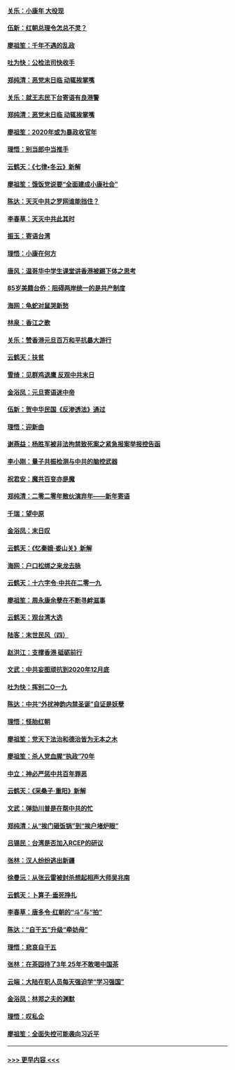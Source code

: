 #### [关乐：小康年 大役现](../pages/nsc993/n11774213.md?t=01080744) 
#### [伍新：红朝总理令怎总不灵？](../pages/nsc993/n11770813.md?t=01080744) 
#### [廖祖笙：千年不遇的乱政](../pages/nsc993/n11770373.md?t=01080744) 
#### [吐为快：公检法司快收手](../pages/nsc993/n11770359.md?t=01080744) 
#### [郑纯清：恶党末日临 动辄挨掌嘴](../pages/nsc993/n11769912.md?t=01080744) 
#### [关乐：就王志民下台寄语有良港警](../pages/nsc993/n11769903.md?t=01080744) 
#### [郑纯清：恶党末日临 动辄挨掌嘴](../pages/nsc993/n11769356.md?t=01080744) 
#### [廖祖笙：2020年或为暴政收官年](../pages/nsc993/n11768216.md?t=01080744) 
#### [理悟：别当郎中当推手](../pages/nsc993/n11768243.md?t=01080744) 
#### [云鹤天：《七律▪冬云》新解](../pages/nsc993/n11768204.md?t=01080744) 
#### [廖祖笙：饿饭党说要“全面建成小康社会”](../pages/nsc993/n11767482.md?t=01080744) 
#### [陈达：天灭中共之罗网谁能挡住？](../pages/nsc993/n11767465.md?t=01080744) 
#### [李春草：天灭中共此其时](../pages/nsc993/n11767452.md?t=01080744) 
#### [振玉：寄语台湾](../pages/nsc993/n11767432.md?t=01080744) 
#### [理悟：小康在何方](../pages/nsc993/n11767394.md?t=01080744) 
#### [唐风：温哥华中学生课堂讲香港被踢下体之思考](../pages/nsc993/n11766848.md?t=01080744) 
#### [85岁美籍台侨：阻碍两岸统一的是共产制度](../pages/nsc993/n11765043.md?t=01080744) 
#### [海网：龟蛇对鼠哭新愁](../pages/nsc993/n11764895.md?t=01080744) 
#### [林泉：香江之歌](../pages/nsc993/n11764415.md?t=01080744) 
#### [关乐：赞香港元旦百万和平抗暴大游行](../pages/nsc993/n11764382.md?t=01080744) 
#### [云鹤天：扶贫](../pages/nsc993/n11764245.md?t=01080744) 
#### [雪绮：见群鸡退鹰  反观中共末日](../pages/nsc993/n11762112.md?t=01080744) 
#### [金浴凤：元旦寄语迷中帝](../pages/nsc993/n11761788.md?t=01080744) 
#### [伍新：贺中华民国《反渗透法》通过](../pages/nsc993/n11761994.md?t=01080744) 
#### [理悟：迎新曲](../pages/nsc993/n11761152.md?t=01080744) 
#### [谢燕益：杨胜军被非法拘禁致死案之紧急报案举报控告函](../pages/nsc993/n11756134.md?t=01080744) 
#### [李小刚：量子共振检测与中共的脑控武器](../pages/nsc993/n11754518.md?t=01080744) 
#### [祝君安：魔共百变亦是魔](../pages/nsc993/n11754469.md?t=01080744) 
#### [郑纯清：二零二零年散伙演弃年——新年寄语](../pages/nsc993/n11754195.md?t=01080744) 
#### [千瑞：望中原](../pages/nsc993/n11754159.md?t=01080744) 
#### [金浴凤：末日叹](../pages/nsc993/n11752359.md?t=01080744) 
#### [云鹤天：《忆秦娥‧娄山关》新解](../pages/nsc993/n11752348.md?t=01080744) 
#### [海网：户口松绑之来龙去脉](../pages/nsc993/n11752328.md?t=01080744) 
#### [云鹤天：十六字令‧中共在二零一九](../pages/nsc993/n11752305.md?t=01080744) 
#### [廖祖笙：周永康余孽在不断寻衅滋事](../pages/nsc993/n11751013.md?t=01080744) 
#### [云鹤天：观台湾大选](../pages/nsc993/n11751007.md?t=01080744) 
#### [陆客：末世民风（四）](../pages/nsc993/n11749203.md?t=01080744) 
#### [赵洪江：支撑香港 砥砺前行](../pages/nsc993/n11748482.md?t=01080744) 
#### [文武：中共妄图顽抗到2020年12月底](../pages/nsc993/n11748446.md?t=01080744) 
#### [吐为快：挥别二O一九](../pages/nsc993/n11748411.md?t=01080744) 
#### [陈达：中共“外扰神韵内禁圣诞”自证是妖孽](../pages/nsc993/n11748226.md?t=01080744) 
#### [理悟：怪胎红朝](../pages/nsc993/n11748206.md?t=01080744) 
#### [廖祖笙：党天下法治和德治皆为无本之木](../pages/nsc993/n11748135.md?t=01080744) 
#### [廖祖笙：杀人党血腥“执政”70年](../pages/nsc993/n11745144.md?t=01080744) 
#### [中立：神必严惩中共百年罪恶](../pages/nsc993/n11744970.md?t=01080744) 
#### [云鹤天：《采桑子‧重阳》新解](../pages/nsc993/n11744948.md?t=01080744) 
#### [文武：弹劾川普是在帮中共的忙](../pages/nsc993/n11744758.md?t=01080744) 
#### [郑纯清：从“挨门砸饭锅”到“挨户堵炉眼”](../pages/nsc993/n11744745.md?t=01080744) 
#### [吕锡民：台湾是否加入RCEP的研议](../pages/nsc993/n11744701.md?t=01080744) 
#### [张林：汉人纷纷逃出新疆](../pages/nsc993/n11743530.md?t=01080744) 
#### [徐曼沅：从张云雷被封杀想起相声大师吴兆南](../pages/nsc993/n11741816.md?t=01080744) 
#### [云鹤天：卜算子‧垂死挣扎](../pages/nsc993/n11739956.md?t=01080744) 
#### [李春草：唐多令‧红朝的“斗”与“拍”](../pages/nsc993/n11739830.md?t=01080744) 
#### [陈达：“自干五”升级“牵妨母”](../pages/nsc993/n11739724.md?t=01080744) 
#### [理悟：悲哀自干五](../pages/nsc993/n11739547.md?t=01080744) 
#### [张林：在茶园待了3年 25年不敢喝中国茶](../pages/nsc993/n11739240.md?t=01080744) 
#### [云端：大陆在职人员每天强迫学“学习强国”](../pages/nsc993/n11738735.md?t=01080744) 
#### [金浴凤：林郑之夫的渊默](../pages/nsc993/n11737735.md?t=01080744) 
#### [理悟：叹私企](../pages/nsc993/n11737715.md?t=01080744) 
#### [廖祖笙：全面失控可能袭向习近平](../pages/nsc993/n11737704.md?t=01080744) 

----
#### [ >>> 更早内容 <<< ](../indexes/nsc993-earlier.md)
